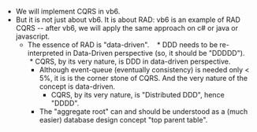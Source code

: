 

- We will implement CQRS in vb6. 
- But it is not just about vb6. It is about RAD: vb6 is an example of RAD CQRS -- after vb6, we will apply the same approach on c# or java or javascript.
    * The essence of RAD is "data-driven". 
    * DDD needs to be re-interpreted in Data-Driven perspective (so, it should be "DDDDD"). 
    * CQRS, by its very nature, is DDD in data-driven perspective.
        - Although event-queue (eventually consistency) is needed only < 5%, it is is the corner stone of CQRS. And the very nature of the concept is data-driven.
            * CQRS, by its very nature, is "Distributed DDD", hence "DDDD".    
        - The "aggregate root" can and should be understood as a (much easier) database design concept "top parent table". 

